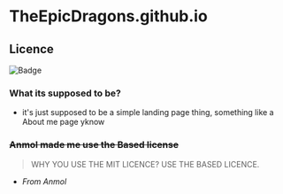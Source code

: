 
# TheEpicDragons.github.io
## Licence
![Badge](https://custom-icon-badges.herokuapp.com/badge/BASED_LICENSE-696969?logo=gigachad&style=for-the-badge)
### What its supposed to be?
- it's just supposed to be a simple landing page thing, something like a About me page yknow
### ~~Anmol made me use the Based license~~



> WHY YOU USE THE MIT LICENCE? USE THE BASED LICENCE.
- _From Anmol_
